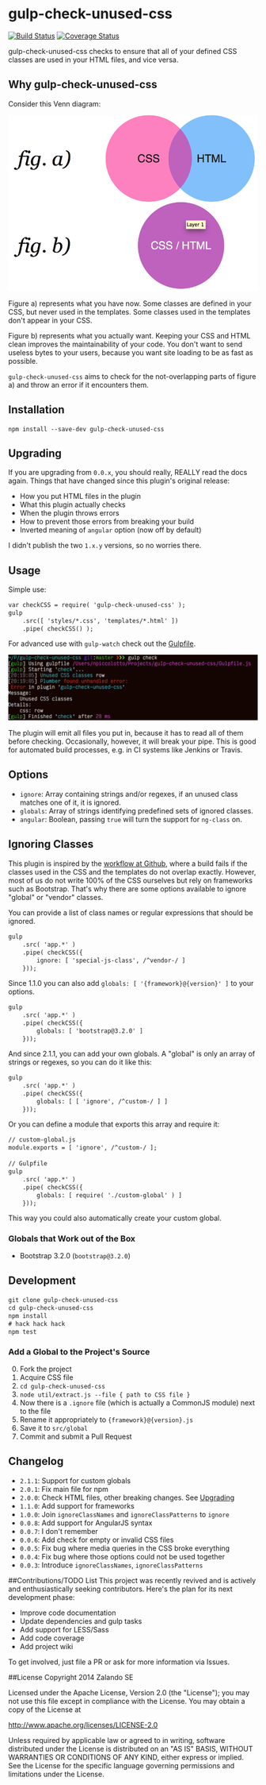 # gulp-check-unused-css

[![Build Status](http://img.shields.io/travis/zalando/gulp-check-unused-css.svg)](https://travis-ci.org/zalando/gulp-check-unused-css)
[![Coverage Status](https://coveralls.io/repos/github/zalando/gulp-check-unused-css/badge.svg?branch=master)](https://coveralls.io/github/zalando/gulp-check-unused-css?branch=master)

gulp-check-unused-css checks to ensure that all of your defined CSS classes are used in your HTML files, and vice versa.

## Why gulp-check-unused-css

Consider this Venn diagram:

![Explanation](explanation.png)

Figure a) represents what you have now. Some classes are defined in your CSS, but never used in the templates. Some classes used in the templates don't appear in your CSS.

Figure b) represents what you actually want. Keeping your CSS and HTML clean improves the maintainability of your code. You don't want to send useless bytes to your users, because you want site loading to be as fast as possible.

``gulp-check-unused-css`` aims to check for the not-overlapping parts of figure a) and throw an error if it encounters them.

## Installation

    npm install --save-dev gulp-check-unused-css

## Upgrading

If you are upgrading from ``0.0.x``, you should really, REALLY read the docs again. Things that have changed since this plugin's original release:

* How you put HTML files in the plugin
* What this plugin actually checks
* When the plugin throws errors
* How to prevent those errors from breaking your build
* Inverted meaning of ``angular`` option (now off by default)

I didn't publish the two ``1.x.y`` versions, so no worries there.

## Usage

Simple use:

    var checkCSS = require( 'gulp-check-unused-css' );
    gulp
        .src([ 'styles/*.css', 'templates/*.html' ])
        .pipe( checkCSS() );

For advanced use with ``gulp-watch`` check out the [Gulpfile](Gulpfile.js).

![Screenshot](screenshot.png)

The plugin will emit all files you put in, because it has to read all of them before checking. Occasionally, however, it will break your pipe. This is good for automated build processes, e.g. in CI systems like Jenkins or Travis.

## Options

* ``ignore``: Array containing strings and/or regexes, if an unused class matches one of it, it is ignored.
* ``globals``: Array of strings identifying predefined sets of ignored classes.
* ``angular``: Boolean, passing ``true`` will turn the support for ``ng-class`` on.


## Ignoring Classes

This plugin is inspired by the [workflow at Github](http://markdotto.com/2014/07/23/githubs-css/#linting), where a build fails if the classes used in the CSS and the templates do not overlap exactly. However, most of us do not write 100% of the CSS ourselves but rely on frameworks such as Bootstrap. That's why there are some options available to ignore "global" or "vendor" classes.

You can provide a list of class names or regular expressions that should be ignored.

    gulp
        .src( 'app.*' )
        .pipe( checkCSS({
            ignore: [ 'special-js-class', /^vendor-/ ]
        }));

Since 1.1.0 you can also add ``globals: [ '{framework}@{version}' ]`` to your options.

    gulp
        .src( 'app.*' )
        .pipe( checkCSS({
            globals: [ 'bootstrap@3.2.0' ]
        }));

And since 2.1.1, you can add your own globals. A "global" is only an array of strings or regexes, so you can do it like this:

    gulp
        .src( 'app.*' )
        .pipe( checkCSS({
            globals: [ [ 'ignore', /^custom-/ ] ]
        }));

Or you can define a module that exports this array and require it:

    // custom-global.js
    module.exports = [ 'ignore', /^custom-/ ];

    // Gulpfile
    gulp
        .src( 'app.*' )
        .pipe( checkCSS({
            globals: [ require( './custom-global' ) ]
        }));

This way you could also automatically create your custom global.

### Globals that Work out of the Box

* Bootstrap 3.2.0 (``bootstrap@3.2.0``)

## Development

    git clone gulp-check-unused-css
    cd gulp-check-unused-css
    npm install
    # hack hack hack
    npm test

### Add a Global to the Project's Source

0. Fork the project
1. Acquire CSS file
2. ``cd gulp-check-unused-css``
3. ``node util/extract.js --file { path to CSS file }``
4. Now there is a ``.ignore`` file (which is actually a CommonJS module) next to the file
5. Rename it appropriately to ``{framework}@{version}.js``
6. Save it to ``src/global``
7. Commit and submit a Pull Request

## Changelog

* ``2.1.1``: Support for custom globals
* ``2.0.1``: Fix main file for npm
* ``2.0.0``: Check HTML files, other breaking changes. See [Upgrading](#upgrading)
* ``1.1.0``: Add support for frameworks
* ``1.0.0``: Join ``ignoreClassNames`` and ``ignoreClassPatterns`` to ``ignore``
* ``0.0.8``: Add support for AngularJS syntax
* ``0.0.7``: I don't remember
* ``0.0.6``: Add check for empty or invalid CSS files
* ``0.0.5``: Fix bug where media queries in the CSS broke everything
* ``0.0.4``: Fix bug where those options could not be used together
* ``0.0.3``: Introduce ``ignoreClassNames``, ``ignoreClassPatterns``

##Contributions/TODO List
This project was recently revived and is actively and enthusiastically seeking contributors. Here's the plan for its next development phase:
- Improve code documentation
- Update dependencies and gulp tasks
- Add support for LESS/Sass
- Add code coverage
- Add project wiki

To get involved, just file a PR or ask for more information via Issues.

##License
Copyright 2014 Zalando SE

Licensed under the Apache License, Version 2.0 (the "License"); you may not use this file except in compliance with the License. You may obtain a copy of the License at

http://www.apache.org/licenses/LICENSE-2.0

Unless required by applicable law or agreed to in writing, software distributed under the License is distributed on an "AS IS" BASIS, WITHOUT WARRANTIES OR CONDITIONS OF ANY KIND, either express or implied. See the License for the specific language governing permissions and limitations under the License.
